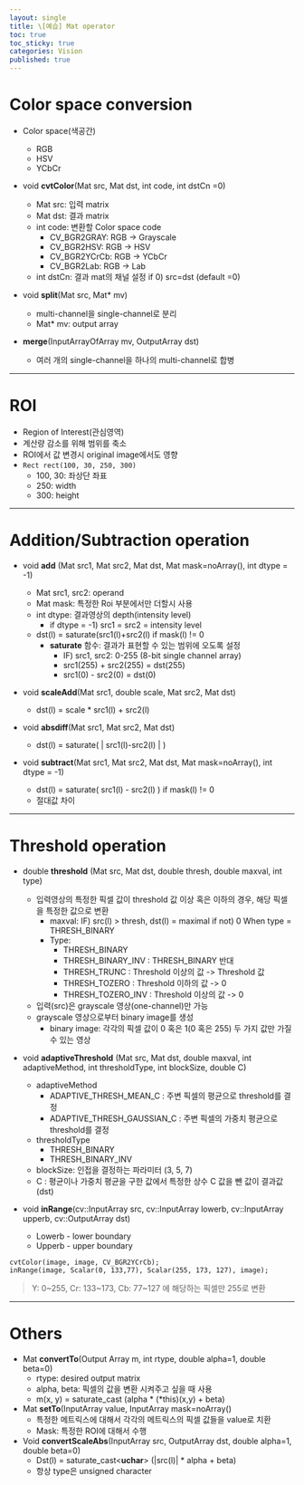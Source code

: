 ```yaml
---
layout: single
title: \[예습] Mat operator
toc: true
toc_sticky: true
categories: Vision
published: true
---
```


# Color space conversion

* Color space(색공간)
    * RGB
    * HSV
    * YCbCr
* void **cvtColor**(Mat src, Mat dst, int code, int dstCn =0)
    * Mat src: 입력 matrix
    * Mat dst: 결과 matrix
    * int code: 변환할 Color space code
        * CV_BGR2GRAY: RGB -> Grayscale
        * CV_BGR2HSV: RGB -> HSV
        * CV_BGR2YCrCb: RGB -> YCbCr
        * CV_BGR2Lab: RGB -> Lab
    * int dstCn: 결과 mat의 채널 설정 if 0) src=dst (default =0)

* void **split**(Mat src, Mat* mv)
    * multi-channel을 single-channel로 분리
    * Mat* mv: output array

* **merge**(InputArrayOfArray mv, OutputArray dst)
    * 여러 개의 single-channel을 하나의 multi-channel로 합병

---------

# ROI
* Region of Interest(관심영역)
* 계산량 감소를 위해 범위를 축소
* ROI에서 값 변경시 original image에서도 영향
* ```Rect rect(100, 30, 250, 300)```
    * 100, 30: 좌상단 좌표
    * 250: width
    * 300: height

---------

# Addition/Subtraction operation
* void **add** (Mat src1, Mat src2, Mat dst, Mat mask=noArray(), int dtype = -1)
    * Mat src1, src2: operand
    * Mat mask: 특정한 Roi 부분에서만 더할시 사용
    * int dtype: 결과영상의 depth(intensity level)
        * if dtype = -1) src1 = src2 = intensity level
    * dst(l) = saturate(src1(l)+src2(l) if mask(l) != 0
        * **saturate** 함수: 결과가 표현할 수 있는 범위에 오도록 설정
            * IF) src1, src2: 0-255 (8-bit single channel array)
            * src1(255) + src2(255) = dst(255)
            * src1(0) - src2(0) = dst(0)


* void **scaleAdd**(Mat src1, double scale, Mat src2, Mat dst)
    * dst(l) = scale * src1(l) + src2(l)
* void **absdiff**(Mat src1, Mat src2, Mat dst)
    * dst(l) = saturate( &#124; src1(l)-src2(l) &#124; )
* void **subtract**(Mat src1, Mat src2, Mat dst, Mat mask=noArray(), int dtype = -1)
    * dst(l) = saturate( src1(l) - src2(l) ) if mask(l) != 0
    * 절대값 차이

---------

# Threshold operation
* double **threshold** (Mat src, Mat dst, double thresh, double maxval, int type)
    * 입력영상의 특정한 픽셀 값이 threshold 값 이상 혹은 이하의 경우, 해당 픽셀을 특정한 값으로 변환
        * maxval: IF) src(l) > thresh, dst(l) = maximal if not) 0 When type = THRESH_BINARY
        * Type: 
            * THRESH_BINARY
            * THRESH_BINARY_INV :  THRESH_BINARY 반대
            * THRESH_TRUNC : Threshold 이상의 값 -> Threshold 값
            * THRESH_TOZERO : Threshold 이하의 값 -> 0
            * THRESH_TOZERO_INV : Threshold 이상의 값 -> 0
    * 입력(src)은 grayscale 영상(one-channel)만 가능
    * grayscale 영상으로부터 binary image를 생성
        * binary image: 각각의 픽셀 값이 0 혹은 1(0 혹은 255) 두 가지 값만 가질 수 있는 영상

* void **adaptiveThreshold** (Mat src, Mat dst, double maxval, int adaptiveMethod, int thresholdType, int blockSize, double C)
    * adaptiveMethod
        * ADAPTIVE_THRESH_MEAN_C : 주변 픽셀의 평균으로 threshold를 결정 
        * ADAPTIVE_THRESH_GAUSSIAN_C : 주변 픽셀의 가중치 평균으로 threshold를 결정
    * thresholdType
        * THRESH_BINARY
        * THRESH_BINARY_INV
    * blockSize: 인접을 결정하는 파라미터 (3, 5, 7) 
    * C : 평균이나 가중치 평균을 구한 값에서 특정한 상수 C 값을 뺀 값이 결과값(dst)

* void **inRange**(cv::InputArray src, cv::InputArray lowerb, cv::InputArray upperb, cv::OutputArray dst)
    * Lowerb - lower boundary
    * Upperb - upper boundary
```
cvtColor(image, image, CV_BGR2YCrCb);
inRange(image, Scalar(0, 133,77), Scalar(255, 173, 127), image);
```
>  Y: 0~255, Cr: 133~173, Cb: 77~127 에 해당하는 픽셀만 255로 변환

---------

# Others

* Mat **convertTo**(Output Array m, int rtype, double alpha=1, double beta=0)
    * rtype: desired output matrix
    * alpha, beta: 픽셀의 값을 변환 시켜주고 싶을 때 사용
    * m(x, y) = saturate_cast<rType> (alpha * (*this)(x,y) + beta)
* Mat **setTo**(InputArray value, InputArray mask=noArray()
    * 특정한 메트릭스에 대해서 각각의 메트릭스의 픽셀 값들을 value로 치환
    * Mask: 특정한 ROI에 대해서 수행
* Void **convertScaleAbs**(InputArray src, OutputArray dst, double alpha=1, double beta=0)
    * Dst(l) = saturate_cast<**uchar**> (&#124;src(l)&#124; * alpha + beta)
    * 항상 type은 unsigned character
 
